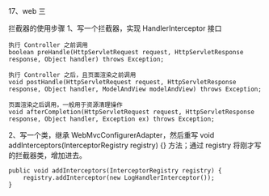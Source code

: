 17、web 三

拦截器的使用步骤
1、写一个拦截器，实现 HandlerInterceptor 接口

    执行 Controller 之前调用
    boolean preHandle(HttpServletRequest request, HttpServletResponse response, Object handler) throws Exception;
    
    执行 Controller 之后，且页面渲染之前调用
    void postHandle(HttpServletRequest request, HttpServletResponse response, Object handler, ModelAndView modelAndView) throws Exception;
    
    页面渲染之后调用，一般用于资源清理操作        			
    void afterCompletion(HttpServletRequest request, HttpServletResponse response, Object handler, Exception ex) throws Exception;

2、写一个类，继承 WebMvcConfigurerAdapter，然后重写 void addInterceptors(InterceptorRegistry registry) {} 方法；通过 registry 将刚才写的拦截器类，增加进去。

    public void addInterceptors(InterceptorRegistry registry) {
        registry.addInterceptor(new LogHandlerInterceptor());
    }


